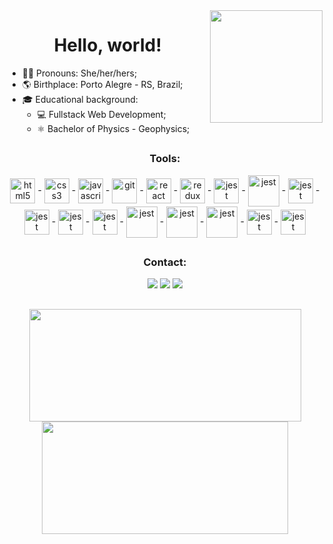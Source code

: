 <img align="right" height="180em" src="https://media.licdn.com/dms/image/C5612AQF-IC3JLELWPg/article-cover_image-shrink_600_2000/0/1594799617067?e=2147483647&v=beta&t=BP025PDTfJhNxEatJdKahmBZyhcea5cZSQbccNa_ASw"/>

<h1 align="center">Hello, world!</h1>

 * 🙋‍♀️ Pronouns: She/her/hers;
 * 🌎 Birthplace: Porto Alegre - RS, Brazil;
 * 🎓 Educational background:
     * 💻 Fullstack Web Development;
     * ⚛ Bachelor of Physics - Geophysics;

##
<h3 align="center">Tools:</h3>
<div align="center">
  <img align="center" alt="html5" width="40px" src="https://cdn.jsdelivr.net/gh/devicons/devicon/icons/html5/html5-original.svg" />
  -
  <img align="center" alt="css3" width="40px" src="https://cdn.jsdelivr.net/gh/devicons/devicon/icons/css3/css3-original.svg" />
  -
  <img align="center" alt="javascript" width="40px"  src="https://cdn.jsdelivr.net/gh/devicons/devicon/icons/javascript/javascript-original.svg" />
  -
  <img align="center" alt="git" width="40px" src="https://cdn.jsdelivr.net/gh/devicons/devicon/icons/git/git-original.svg" />    
  -
  <img align="center" alt="react" width="40px" src="https://cdn.jsdelivr.net/gh/devicons/devicon/icons/react/react-original.svg" />  
  -      
  <img align="center" alt="redux" width="40px" src="https://cdn.jsdelivr.net/gh/devicons/devicon/icons/redux/redux-original.svg" />
  -
  <img align="center" alt="jest" width="40px" src="https://cdn.jsdelivr.net/gh/devicons/devicon/icons/jest/jest-plain.svg" />
  -
  <img align="center" alt="jest" width="50px" src="https://cdn.jsdelivr.net/gh/devicons/devicon/icons/docker/docker-original.svg" />
  -
  <img align="center" alt="jest" width="40px" src="https://cdn.jsdelivr.net/gh/devicons/devicon/icons/express/express-original.svg" />
  -
  <img align="center" alt="jest" width="40px" src="https://cdn.jsdelivr.net/gh/devicons/devicon/icons/eslint/eslint-original.svg" />
  -
  <img align="center" alt="jest" width="40px" src="https://cdn.jsdelivr.net/gh/devicons/devicon/icons/figma/figma-original.svg" />
  -
  <img align="center" alt="jest" width="40px" src="https://cdn.jsdelivr.net/gh/devicons/devicon/icons/mocha/mocha-plain.svg" />
  -
  <img align="center" alt="jest" width="50px" src="https://cdn.jsdelivr.net/gh/devicons/devicon/icons/mongodb/mongodb-original-wordmark.svg" />
  -
  <img align="center" alt="jest" width="50px" src="https://cdn.jsdelivr.net/gh/devicons/devicon/icons/mysql/mysql-original-wordmark.svg" />
  -
  <img align="center" alt="jest" width="50px" src="https://cdn.jsdelivr.net/gh/devicons/devicon/icons/nodejs/nodejs-original-wordmark.svg" />
  -
  <img align="center" alt="jest" width="40px" src="https://cdn.jsdelivr.net/gh/devicons/devicon/icons/python/python-original.svg" />
  -
  <img align="center" alt="jest" width="40px" src="https://cdn.jsdelivr.net/gh/devicons/devicon/icons/sequelize/sequelize-original.svg" />
          
          
          
          
          
</div>

##
<h3 align="center">Contact:</h3>
<div align="center">
  
  
  <a href="https://www.linkedin.com/in/nathalia-jara-cantarelli/" target="_blank"><img src="https://img.shields.io/badge/-LinkedIn-%230077B5?style=for-the-badge&logo=linkedin&logoColor=white" target="_blank"></a>
  <a href="mailto:nathalia.cantarelli@edu.pucrs.br"><img src="https://img.shields.io/badge/Gmail-D14836?style=for-the-badge&logo=gmail&logoColor=white" target="_blank"></a>
  <a href = "https://telegram.me/nathaliajaracantarelli"><img src="https://img.shields.io/badge/Telegram-2CA5E0?style=for-the-badge&logo=telegram&logoColor=white" target="_blank"></a>
</div>

##

<div align="center">
  <img height="180em" width="435px" src="https://github-readme-stats.vercel.app/api?username=nathaliajaracantarelli&show_icons=true&theme=github_dark&include_all"/>
  <img height="180em" width="394px" src="https://github-readme-stats.vercel.app/api/top-langs/?username=nathaliajaracantarelli&layout=compact&langs_count=7&theme=github_dark"/>
 </div>
 

<!--
**NathaliaJaraCantarelli/NathaliaJaraCantarelli** is a ✨ _special_ ✨ repository because its `README.md` (this file) appears on your GitHub profile.

Here are some ideas to get you started:

- 🔭 I’m currently working on ...
- 🌱 I’m currently learning ...

- 😄 Pronouns: ...

-->
